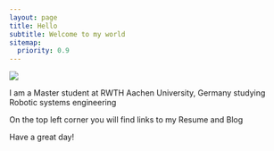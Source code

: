 ```yaml
---
layout: page
title: Hello
subtitle: Welcome to my world
sitemap:
  priority: 0.9
---
```


<img src="{{ '/assets/img/pudhina.jpg' | prepend: site.baseurl }}" id="about-img">

<div id="describe-text">
	<p> I am a Master student at RWTH Aachen University, Germany studying Robotic systems engineering </p>
	<p> On the top left corner you will find links to my Resume and Blog </p>
	<p> Have a great day! </p>
</div>

